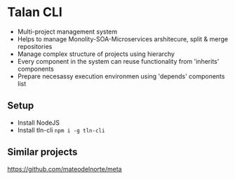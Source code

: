 # Talan CLI

* Multi-project management system
* Helps to manage Monolity-SOA-Microservices arshitecure, split & merge repositories
* Manage complex structure of projects using hierarchy
* Every component in the system can reuse functionality from 'inherits' components
* Prepare necesassy execution environmen using 'depends' components list 

## Setup
* Install NodeJS
* Install tln-cli ```npm i -g tln-cli```


## Similar projects
https://github.com/mateodelnorte/meta

